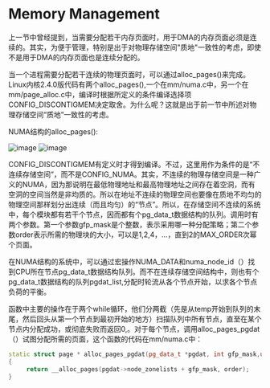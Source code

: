 # Memory Management

上一节中曾经提到，当需要分配若干内存页面时，用于DMA的内存页面必须是连续的。其实，为便于管理，特别是出于对物理存储空间"质地"一致性的考虑，即使不是用于DMA的内存页面也是连续分配的。

当一个进程需要分配若干连续的物理页面时，可以通过alloc_pages()来完成。Linux内核2.4.0版代码有两个alloc_pages(),一个在mm/numa.c中，另一个在mm/page_alloc.c中，编译时根据所定义的条件编译选择项CONFIG_DISCONTIGMEM决定取舍。为什么呢？这就是出于前一节中所述对物理存储空间“质地”一致性的考虑。

NUMA结构的alloc_pages():

![image](https://github.com/wangdongyu1989/Memory-Management/blob/master/images/%E5%86%85%E5%AD%98%E6%98%A0%E5%B0%8420170413a.jpg)
![image](https://github.com/wangdongyu1989/Memory-Management/blob/master/images/%E5%86%85%E5%AD%98%E6%98%A0%E5%B0%8420170413b.jpg)

CONFIG_DISCONTIGMEM有定义时才得到编译。不过，这里用作为条件的是“不连续存储空间”，而不是CONFIG_NUMA。其实，不连续的物理存储空间是一种广义的NUMA，因为那说明在最低物理地址和最高物理地址之间存在着空洞，而有空洞的空间当然是非均质的。所以在地址不连续的物理空间也要像在质地不均匀的物理空间那样划分出连续（而且均匀）的“节点”。所以，在存储空间不连续的系统中，每个模块都有若干个节点，因而都有个pg_data_t数据结构的队列。调用时有两个参数。第一个参数gfp_mask是个整数，表示采用哪一种分配策略；第二个参数order表示所需的物理块的大小，可以是1,2,4，...，直到2的MAX_ORDER次幂个页面。

在NUMA结构的系统中，可以通过宏操作NUMA_DATA和numa_node_id（）找到CPU所在节点pg_data_t数据结构队列。而不在连续存储空间结构中，则也有个pg_data_t数据结构的队列pgdat_list,分配时轮流从各个节点开始，以求各个节点负荷的平衡。

函数中主要的操作在于两个while循环，他们分两截（先是从temp开始到队列的末尾，然后回头从第一个节点到最初开始的地方）扫描队列中所有节点，直至在某个节点内分配成功，或彻底失败而返回0,。对于每个节点，调用alloc_pages_pgdat（）试图分配所需的页面，这个函数的代码在mm/numa.c中：

```c++
static struct page * alloc_pages_pgdat(pg_data_t *pgdat, int gfp_mask,unsigned long order)
{
     return __alloc_pages(pgdat->node_zonelists + gfp_mask, order);
}
```
